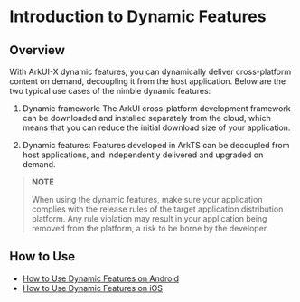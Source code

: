 # Introduction to Dynamic Features

## Overview

With ArkUI-X dynamic features, you can dynamically deliver cross-platform content on demand, decoupling it from the host application. Below are the two typical use cases of the nimble dynamic features:

1. Dynamic framework: The ArkUI cross-platform development framework can be downloaded and installed separately from the cloud, which means that you can reduce the initial download size of your application.

2. Dynamic features: Features developed in ArkTS can be decoupled from host applications, and independently delivered and upgraded on demand.

>**NOTE**
>
>When using the dynamic features, make sure your application complies with the release rules of the target application distribution platform. Any rule violation may result in your application being removed from the platform, a risk to be borne by the developer.

## How to Use

- [How to Use Dynamic Features on Android](../tutorial/how-to-use-dynamic-on-android.md)
- [How to Use Dynamic Features on iOS](../tutorial/how-to-use-dynamic-on-ios.md)
